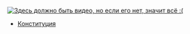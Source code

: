 [![Здесь должно быть видео, но если его нет, значит всё :(](https://i.ytimg.com/vi/vuFFYObr8ZU/maxresdefault.jpg)](https://www.youtube.com/watch?v=vuFFYObr8ZU)

* [Конституция](https://lalawland.github.io/eurasia/russia/const)
